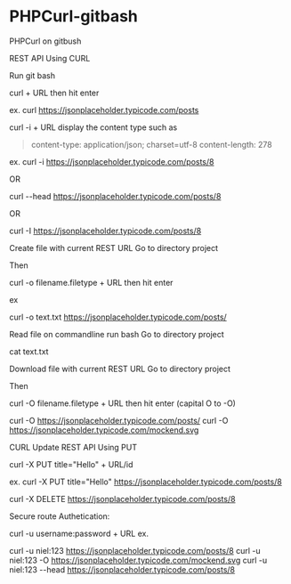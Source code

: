 # PHPCurl-gitbash
PHPCurl on gitbush

REST API Using CURL

Run git bash

curl + URL then hit enter

ex. 
curl https://jsonplaceholder.typicode.com/posts

curl -i + URL display the content type such as 

> content-type: application/json; charset=utf-8
> content-length: 278

ex. 
curl -i https://jsonplaceholder.typicode.com/posts/8

OR

curl --head https://jsonplaceholder.typicode.com/posts/8

OR
 
curl -I https://jsonplaceholder.typicode.com/posts/8

Create file with current REST URL
Go to directory project

Then

curl -o filename.filetype + URL then hit enter

ex

curl -o text.txt https://jsonplaceholder.typicode.com/posts/

Read file on commandline run bash
Go to directory project

cat text.txt

Download file with current REST URL
Go to directory project

Then

curl -O filename.filetype + URL then hit enter (capital O to -O)


curl -O https://jsonplaceholder.typicode.com/posts/
curl -O https://jsonplaceholder.typicode.com/mockend.svg


CURL Update REST API Using PUT

curl -X PUT title="Hello" + URL/id

ex.
curl -X PUT title="Hello" https://jsonplaceholder.typicode.com/posts/8

curl -X DELETE https://jsonplaceholder.typicode.com/posts/8


Secure route Authetication: 

curl -u username:password + URL
ex.

curl -u niel:123 https://jsonplaceholder.typicode.com/posts/8
curl -u niel:123 -O https://jsonplaceholder.typicode.com/mockend.svg
curl -u niel:123 --head https://jsonplaceholder.typicode.com/posts/8

